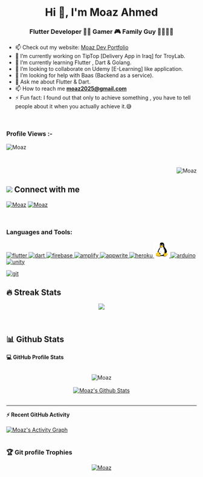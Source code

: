 <h1 align="center">Hi 👋, I'm Moaz Ahmed</h1>
<h3 align="center">Flutter Developer 👨‍💻  Gamer  🎮  Family Guy 👨‍👩‍👦‍👦</h3>

- 📫 Check out my website: [Moaz Dev Portfolio](https://moaz-dev.web.app)
- 🔭 I’m currently working on TipTop [Delivery App in Iraq] for TroyLab.
- 🌱 I’m currently learning Flutter , Dart & Golang.
- 👯 I’m looking to collaborate on Udemy [E-Learning] like application.
- 🤔 I’m looking for help with Baas (Backend as a service).
- 💬 Ask me about Flutter & Dart.
- 📫 How to reach me **moaz2025@gmail.com**
- ⚡ Fun fact: I found out that only to achieve something , you have to tell people about it when you actually achieve it.😅




<br>

<p align="right"> <h3>Profile Views :-</h3> <img src="https://komarev.com/ghpvc/?username=MeYo0o&label=Profile%20views&color=0e75b6&style=flat"
    alt="Moaz" /> 
  </p>

<br>

<p><img align="right" src="https://github.com/Adam-pw/Adam-pw/blob/main/animation_500_kxa883sd.gif" alt="Moaz" /></p>




<br>

## <img src="https://media.giphy.com/media/iY8CRBdQXODJSCERIr/giphy.gif" width="30px"> Connect with me
<p align="left">
  <a href="https://www.linkedin.com/in/moaz-ahmed-146a16b8/" target="blank"><img align="center"
      src="https://raw.githubusercontent.com/rahuldkjain/github-profile-readme-generator/master/src/images/icons/Social/linked-in-alt.svg"
      alt="Moaz" height="30" width="40" /></a>
 <a href="https://twitter.com/engMeyo" target="blank"><img align="center"
      src="https://raw.githubusercontent.com/rahuldkjain/github-profile-readme-generator/master/src/images/icons/Social/twitter.svg"
      alt="Moaz" height="30" width="40" /></a>
</p>

<br>
<h3 align="left">Languages and Tools:</h3>
<p align="left"> 
<a href="https://flutter.dev" target="_blank" rel="noreferrer"> <img src="https://www.vectorlogo.zone/logos/flutterio/flutterio-icon.svg" alt="flutter" width="40" height="40"/> </a>
<a href="https://dart.dev" target="_blank" rel="noreferrer"> <img src="https://www.vectorlogo.zone/logos/dartlang/dartlang-icon.svg" alt="dart" width="40" height="40"/> </a>
<a href="https://firebase.google.com/" target="_blank" rel="noreferrer"> <img src="https://www.vectorlogo.zone/logos/firebase/firebase-icon.svg" alt="firebase" width="40" height="40"/> </a>
<a href="https://aws.amazon.com/amplify/" target="_blank" rel="noreferrer"> <img src="https://docs.amplify.aws/assets/logo-dark.svg" alt="amplify" width="40" height="40"/> </a>
<a href="https://appwrite.io" target="_blank" rel="noreferrer"> <img src="https://www.vectorlogo.zone/logos/appwriteio/appwriteio-icon.svg" alt="appwrite" width="40" height="40"/> </a>   
<a href="https://heroku.com" target="_blank" rel="noreferrer"> <img src="https://www.vectorlogo.zone/logos/heroku/heroku-icon.svg" alt="heroku" width="40" height="40"/> </a>      
<a href="https://www.linux.org/" target="_blank" rel="noreferrer"> <img src="https://raw.githubusercontent.com/devicons/devicon/master/icons/linux/linux-original.svg" alt="linux" width="40" height="40"/> </a> 
 <a href="https://www.arduino.cc/" target="_blank" rel="noreferrer"> <img src="https://cdn.worldvectorlogo.com/logos/arduino-1.svg" alt="arduino" width="40" height="40"/> </a>
<a href="https://unity.com/" target="_blank" rel="noreferrer"> <img src="https://www.vectorlogo.zone/logos/unity3d/unity3d-icon.svg" alt="unity" width="40" height="40"/> </a> </p>
<a href="https://git-scm.com/" target="_blank" rel="noreferrer"> <img src="https://www.vectorlogo.zone/logos/git-scm/git-scm-icon.svg" alt="git" width="40" height="40"/> </a>

 
 ## 🔥 Streak Stats
<p align="center"><img src="https://github-readme-streak-stats.herokuapp.com/?user=MeYo0o&theme=algolia" /></p>

<br>
 
 ## 📊 Github Stats



  <summary><b>💻 GitHub Profile Stats</b></summary>
  <br/>
  <p align="center">
    <img src="https://github-readme-stats.vercel.app/api/top-langs?username=MeYo0o&langs_count=10&show_icons=true&locale=en&layout=compact&theme=algolia" alt="Moaz" height="192px"/>
  <br/>
    <br/>
    <a href="https://github.com/anuraghazra/github-readme-stats"><img alt="Moaz's Github Stats" src="https://github-readme-stats.vercel.app/api?username=MeYo0o&show_icons=true&count_private=true&theme=algolia" height="192px"/></a>
<br/>
  &nbsp;
	  
  
  </p>

----

  <summary><b>⚡ Recent GitHub Activity</b></summary>
  <br/>
   <a href="https://github.com/MeYo0o"><img alt="Moaz's Activity Graph" src="https://activity-graph.herokuapp.com/graph?username=MeYo0o&custom_title=Moaz%27s%20Contribution%20Graph&theme=react-dark" /></a>
  <br/>


<br/>

### :trophy: Git profile Trophies

<p align="center"> <a href="https://github.com/ryo-ma/github-profile-trophy"><img src="https://github-profile-trophy.vercel.app/?username=MeYo0o&layout=compact&theme=algolia" alt="Moaz" /></a> </p>

